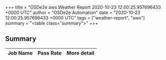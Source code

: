 +++
title = "OSDe2e aws Weather Report 2020-10-23 12:00:25.957696433 +0000 UTC"
author = "OSDe2e Automation"
date = "2020-10-23 12:00:25.957696433 +0000 UTC"
tags = ["weather-report", "aws"]
summary = "<table class=\"summary\"></table>"
+++
## Summary

| Job Name | Pass Rate | More detail |
|----------|-----------|-------------|



